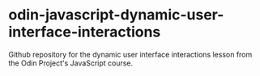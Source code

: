 # odin-javascript-dynamic-user-interface-interactions

Github repository for the dynamic user interface interactions lesson from the Odin Project's JavaScript course.
